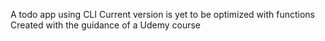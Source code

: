 A todo app using CLI<space>
Current version is yet to be optimized with functions
Created with the guidance of a Udemy course
